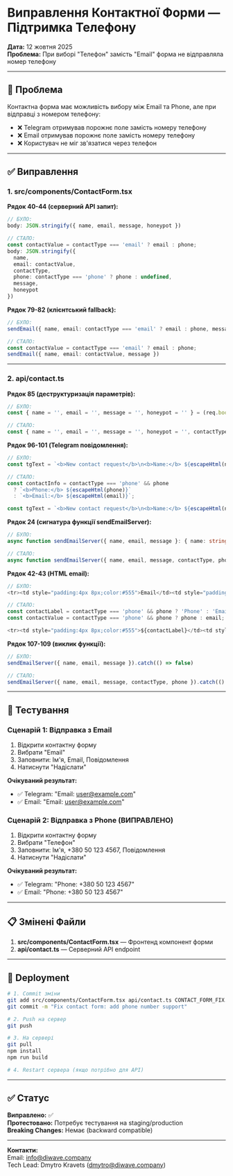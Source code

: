 # Виправлення Контактної Форми — Підтримка Телефону

**Дата:** 12 жовтня 2025  
**Проблема:** При виборі "Телефон" замість "Email" форма не відправляла номер телефону

---

## 🐛 Проблема

Контактна форма має можливість вибору між Email та Phone, але при відправці з номером телефону:
- ❌ Telegram отримував порожнє поле замість номеру телефону
- ❌ Email отримував порожнє поле замість номеру телефону
- ❌ Користувач не міг зв'язатися через телефон

---

## ✅ Виправлення

### 1. **src/components/ContactForm.tsx**

**Рядок 40-44 (серверний API запит):**
```typescript
// БУЛО:
body: JSON.stringify({ name, email, message, honeypot })

// СТАЛО:
const contactValue = contactType === 'email' ? email : phone;
body: JSON.stringify({ 
  name, 
  email: contactValue, 
  contactType, 
  phone: contactType === 'phone' ? phone : undefined, 
  message, 
  honeypot 
})
```

**Рядок 79-82 (клієнтський fallback):**
```typescript
// БУЛО:
sendEmail({ name, email: contactType === 'email' ? email : phone, message })

// СТАЛО:
const contactValue = contactType === 'email' ? email : phone;
sendEmail({ name, email: contactValue, message })
```

---

### 2. **api/contact.ts**

**Рядок 85 (деструктуризація параметрів):**
```typescript
// БУЛО:
const { name = '', email = '', message = '', honeypot = '' } = (req.body || {});

// СТАЛО:
const { name = '', email = '', message = '', honeypot = '', contactType = 'email', phone = '' } = (req.body || {});
```

**Рядок 96-101 (Telegram повідомлення):**
```typescript
// БУЛО:
const tgText = `<b>New contact request</b>\n<b>Name:</b> ${escapeHtml(name)}\n<b>Email:</b> ${escapeHtml(email)}\n<b>Message:</b>\n${escapeHtml(message)}`;

// СТАЛО:
const contactInfo = contactType === 'phone' && phone
  ? `<b>Phone:</b> ${escapeHtml(phone)}`
  : `<b>Email:</b> ${escapeHtml(email)}`;

const tgText = `<b>New contact request</b>\n<b>Name:</b> ${escapeHtml(name)}\n${contactInfo}\n<b>Message:</b>\n${escapeHtml(message)}`;
```

**Рядок 24 (сигнатура функції sendEmailServer):**
```typescript
// БУЛО:
async function sendEmailServer({ name, email, message }: { name: string; email: string; message: string; }): Promise<boolean>

// СТАЛО:
async function sendEmailServer({ name, email, message, contactType, phone }: { name: string; email: string; message: string; contactType?: string; phone?: string; }): Promise<boolean>
```

**Рядок 42-43 (HTML email):**
```typescript
// БУЛО:
<tr><td style="padding:4px 8px;color:#555">Email</td><td style="padding:4px 8px">${escapeHtml(email)}</td></tr>

// СТАЛО:
const contactLabel = contactType === 'phone' && phone ? 'Phone' : 'Email';
const contactValue = contactType === 'phone' && phone ? phone : email;

<tr><td style="padding:4px 8px;color:#555">${contactLabel}</td><td style="padding:4px 8px">${escapeHtml(contactValue)}</td></tr>
```

**Рядок 107-109 (виклик функції):**
```typescript
// БУЛО:
sendEmailServer({ name, email, message }).catch(() => false)

// СТАЛО:
sendEmailServer({ name, email, message, contactType, phone }).catch(() => false)
```

---

## 🧪 Тестування

### Сценарій 1: Відправка з Email
1. Відкрити контактну форму
2. Вибрати "Email"
3. Заповнити: Ім'я, Email, Повідомлення
4. Натиснути "Надіслати"

**Очікуваний результат:**
- ✅ Telegram: "Email: user@example.com"
- ✅ Email: "Email: user@example.com"

### Сценарій 2: Відправка з Phone (ВИПРАВЛЕНО)
1. Відкрити контактну форму
2. Вибрати "Телефон"
3. Заповнити: Ім'я, +380 50 123 4567, Повідомлення
4. Натиснути "Надіслати"

**Очікуваний результат:**
- ✅ Telegram: "Phone: +380 50 123 4567"
- ✅ Email: "Phone: +380 50 123 4567"

---

## 📋 Змінені Файли

1. **src/components/ContactForm.tsx** — Фронтенд компонент форми
2. **api/contact.ts** — Серверний API endpoint

---

## 🚀 Deployment

```bash
# 1. Commit зміни
git add src/components/ContactForm.tsx api/contact.ts CONTACT_FORM_FIX.md
git commit -m "Fix contact form: add phone number support"

# 2. Push на сервер
git push

# 3. На сервері
git pull
npm install
npm run build

# 4. Restart сервера (якщо потрібно для API)
```

---

## ✅ Статус

**Виправлено:** ✅  
**Протестовано:** Потребує тестування на staging/production  
**Breaking Changes:** Немає (backward compatible)

---

**Контакти:**  
Email: info@diwave.company  
Tech Lead: Dmytro Kravets (dmytro@diwave.company)

